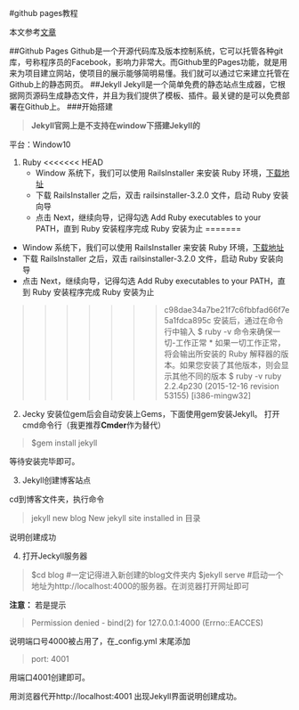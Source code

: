 #github pages教程

本文参考[文章](http://pwnny.cn/original/2016/06/26/MakeBlog.html#NativeBuild02)

##Github Pages
Github是一个开源代码库及版本控制系统，它可以托管各种git库，号称程序员的Facebook，影响力非常大。而Github里的Pages功能，就是用来为项目建立网站，使项目的展示能够简明易懂。我们就可以通过它来建立托管在Github上的静态网页。
##Jekyll
Jekyll是一个简单免费的静态站点生成器，它根据网页源码生成静态文件，并且为我们提供了模板、插件。最关键的是可以免费部署在Github上。
###开始搭建
>**Jekyll官网上是不支持在window下搭建Jekyll的**

平台：Window10

1. Ruby
<<<<<<< HEAD
	* Window 系统下，我们可以使用 RailsInstaller 来安装 Ruby 环境，[下载地址](http://railsinstaller.org/en)
	* 下载 RailsInstaller 之后，双击 railsinstaller-3.2.0 文件，启动 Ruby 安装向导
	* 点击 Next，继续向导，记得勾选 Add Ruby executables to your PATH，直到 Ruby 安装程序完成 Ruby 安装为止
=======
>
* Window 系统下，我们可以使用 RailsInstaller 来安装 Ruby 环境，[下载地址](http://railsinstaller.org/en)
* 下载 RailsInstaller 之后，双击 railsinstaller-3.2.0 文件，启动 Ruby 安装向导
* 点击 Next，继续向导，记得勾选 Add Ruby executables to your PATH，直到 Ruby 安装程序完成 Ruby 安装为止
>>>>>>> c98dae34a7be21f7c6fbbfad66f7e5a1fdca895c
安装后，通过在命令行中输入 $ ruby -v 命令来确保一切-工作正常
	* 如果一切工作正常，将会输出所安装的 Ruby 解释器的版本。如果您安装了其他版本，则会显示其他不同的版本
>$ ruby -v
ruby 2.2.4p230 (2015-12-16 revision 53155) [i386-mingw32]

2. Jecky
安装位gem后会自动安装上Gems，下面使用gem安装Jekyll。
打开cmd命令行（我更推荐**Cmder**作为替代）
> $gem install jekyll

等待安装完毕即可。

3. Jekyll创建博客站点

cd到博客文件夹，执行命令
>jekyll new blog
New jekyll site installed in 目录

说明创建成功

4. 打开Jeckyll服务器
>$cd blog  #一定记得进入新创建的blog文件夹内
>$jekyll serve #启动一个地址为http://localhost:4000的服务器。在浏览器打开网址即可

**注意：**
若是提示
>Permission denied - bind(2) for 127.0.0.1:4000 (Errno::EACCES)

说明端口号4000被占用了，在_config.yml 末尾添加
>port: 4001

用端口4001创建即可。


用浏览器代开http://localhost:4001 出现Jekyll界面说明创建成功。



